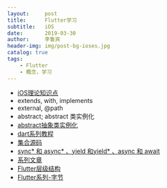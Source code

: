 ```yaml
---
layout:     post
title:      Flutter学习
subtitle:   iOS
date:       2019-03-30
author:     李鲁宾
header-img: img/post-bg-ioses.jpg
catalog: true
tags:
    - Flutter
    - 概念，学习
---
```

* [iOS理论知识点](https://github.com/DevDragonLi/iOSInterviewsAndDevNotes)
* extends, with, implements
* external, @path
* abstract; abstract 类实例化
* [abstract抽象类实例化](https://www.jianshu.com/p/c7e85a405a08)
* [dart系列教程](https://youkmi.blog.csdn.net/?t=1)
* [集合源码](https://juejin.cn/post/6844903984218505230#comment)
* [sync* 和 async* 、yield 和yield* 、async 和 await](https://juejin.cn/post/6844904163407577096)
* [系列文章](https://juejin.cn/user/2594503169153966/posts)
* [Flutter层级结构](https://juejin.cn/post/6844903761027022862)
* [Flutter系列-字节](http://gityuan.com/)